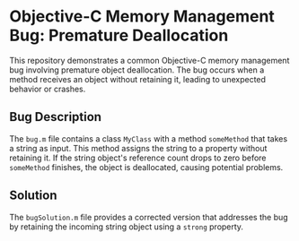 # Objective-C Memory Management Bug: Premature Deallocation

This repository demonstrates a common Objective-C memory management bug involving premature object deallocation.  The bug occurs when a method receives an object without retaining it, leading to unexpected behavior or crashes.

## Bug Description
The `bug.m` file contains a class `MyClass` with a method `someMethod` that takes a string as input.  This method assigns the string to a property without retaining it.  If the string object's reference count drops to zero before `someMethod` finishes, the object is deallocated, causing potential problems.

## Solution
The `bugSolution.m` file provides a corrected version that addresses the bug by retaining the incoming string object using a `strong` property.